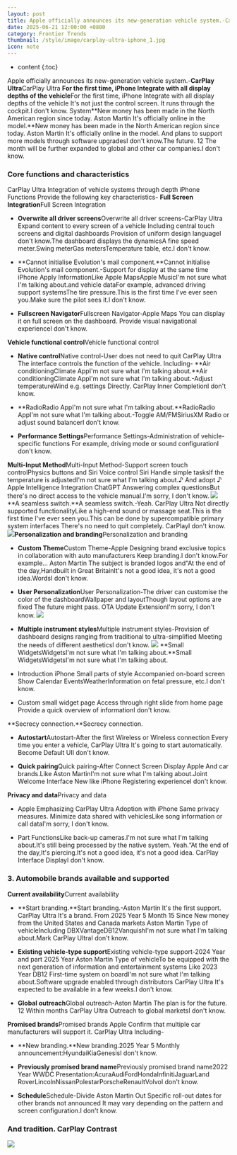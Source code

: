 ```yaml
---
layout: post
title: Apple officially announces its new-generation vehicle system.-CarPlay Ultra Will iPhone Integrate with all display depths of the vehicle
date: 2025-06-21 12:00:00 +0800
category: Frontier Trends
thumbnail: /style/image/carplay-ultra-iphone_1.jpg
icon: note
---
```

* content
{:toc}

Apple officially announces its new-generation vehicle system.-**CarPlay Ultra**CarPlay Ultra  **For the first time, iPhone Integrate with all display depths of the vehicle**For the first time, iPhone Integrate with all display depths of the vehicle It's not just the control screen. It runs through the cockpit.I don't know.
System**New money has been made in the North American region since today. Aston Martin It's officially online in the model.**New money has been made in the North American region since today. Aston Martin It's officially online in the model. And plans to support more models through software upgradesI don't know.The future. 12 The month will be further expanded to global and other car companies.I don't know.

### Core functions and characteristics
CarPlay Ultra Integration of vehicle systems through depth iPhone Functions Provide the following key characteristics-
**Full Screen Integration**Full Screen Integration

- **Overwrite all driver screens**Overwrite all driver screens-CarPlay Ultra Expand content to every screen of a vehicle Including central touch screens and digital dashboards Provision of uniform design languageI don't know.The dashboard displays the dynamicsA fine speed meter.Swing meterGas metersTemperature table, etc.I don't know.

- **Cannot initialise Evolution's mail component.**Cannot initialise Evolution's mail component.-Support for display at the same time iPhone Apply InformationLike Apple MapsApple MusicI'm not sure what I'm talking about.and vehicle dataFor example, advanced driving support systemsThe tire pressure.This is the first time I've ever seen you.Make sure the pilot sees it.I don't know.

- **Fullscreen Navigator**Fullscreen Navigator-Apple Maps You can display it on full screen on the dashboard. Provide visual navigational experienceI don't know.

**Vehicle functional control**Vehicle functional control

- **Native control**Native control-User does not need to quit CarPlay Ultra The interface controls the function of the vehicle. Including-
**Air conditioningClimate AppI'm not sure what I'm talking about.**Air conditioningClimate AppI'm not sure what I'm talking about.-Adjust temperatureWind e.g. settings Directly. CarPlay Inner CompletionI don't know.

- **RadioRadio AppI'm not sure what I'm talking about.**RadioRadio AppI'm not sure what I'm talking about.-Toggle AM/FMSiriusXM Radio or adjust sound balancerI don't know.

- **Performance Settings**Performance Settings-Administration of vehicle-specific functions For example, driving mode or sound configurationI don't know.

**Multi-Input Method**Multi-Input Method-Support screen touch controlPhysics buttons and Siri Voice control Siri Handle simple tasksIf the temperature is adjustedI'm not sure what I'm talking about.♪ And adopt ♪ Apple Intelligence Integration ChatGPT Answering complex questionsBut there's no direct access to the vehicle manual.I'm sorry, I don't know.
![](https://assets-v2.circle.so/xskl6nmm1ckt8c2whshtvkf5okv4)**A seamless switch.**A seamless switch.-Yeah. CarPlay Ultra Not directly supported functionalityLike a high-end sound or massage seat.This is the first time I've ever seen you.This can be done by supercompatible primary system interfaces There's no need to quit completely. CarPlayI don't know.
![](https://assets-v2.circle.so/e7a1cll7vc1nhmydrjg1t0m9mvn1)**Personalization and branding**Personalization and branding

- **Custom Theme**Custom Theme-Apple Designing brand exclusive topics in collaboration with auto manufacturers Keep branding.I don't know.For example... Aston Martin The subject is branded logos and“At the end of the day,Handbuilt in Great BritainIt's not a good idea, it's not a good idea.WordsI don't know.

- **User Personalization**User Personalization-The driver can customise the color of the dashboardWallpaper and layoutThough layout options are fixed The future might pass. OTA Update ExtensionI'm sorry, I don't know.
![](https://assets-v2.circle.so/2wgpzkq3yv8oj39a03j12cdtjk8a)
- **Multiple instrument styles**Multiple instrument styles-Provision of dashboard designs ranging from traditional to ultra-simplified Meeting the needs of different aestheticsI don't know.
![](https://assets-v2.circle.so/43a38izmyu2ldqbddfhi5nzpe2uq)
**Small WidgetsWidgetsI'm not sure what I'm talking about.**Small WidgetsWidgetsI'm not sure what I'm talking about.

- Introduction iPhone Small parts of style Accompanied on-board screen Show Calendar EventsWeatherInformation on fetal pressure, etc.I don't know.

- Custom small widget page Access through right slide from home page Provide a quick overview of informationI don't know.

**Secrecy connection.**Secrecy connection.

- **Autostart**Autostart-After the first Wireless or Wireless connection Every time you enter a vehicle, CarPlay Ultra It's going to start automatically. Become Default UII don't know.

- **Quick pairing**Quick pairing-After Connect Screen Display Apple And car brands.Like Aston MartinI'm not sure what I'm talking about.Joint Welcome Interface New like iPhone Registering experienceI don't know.

**Privacy and data**Privacy and data

- Apple Emphasizing CarPlay Ultra Adoption with iPhone Same privacy measures. Minimize data shared with vehiclesLike song information or call dataI'm sorry, I don't know.

- Part FunctionsLike back-up cameras.I'm not sure what I'm talking about.It's still being processed by the native system. Yeah.“At the end of the day,It's piercing.It's not a good idea, it's not a good idea. CarPlay Interface DisplayI don't know.

### 3. Automobile brands available and supported
**Current availability**Current availability

- **Start branding.**Start branding.-Aston Martin It's the first support. CarPlay Ultra It's a brand. From 2025 Year 5 Month 15 Since New money from the United States and Canada markets Aston Martin Type of vehicleIncluding DBXVantageDB12VanquishI'm not sure what I'm talking about.Mark CarPlay UltraI don't know.

- **Existing vehicle-type support**Existing vehicle-type support-2024 Year and part 2025 Year Aston Martin Type of vehicleTo be equipped with the next generation of information and entertainment systems Like 2023 Year DB12 First-time system on boardI'm not sure what I'm talking about.Software upgrade enabled through distributors CarPlay Ultra It's expected to be available in a few weeks.I don't know.

- **Global outreach**Global outreach-Aston Martin The plan is for the future. 12 Within months CarPlay Ultra Outreach to global marketsI don't know.

**Promised brands**Promised brands Apple Confirm that multiple car manufacturers will support it. CarPlay Ultra Including-

- **New branding.**New branding.2025 Year 5 Monthly announcement:HyundaiKiaGenesisI don't know.

- **Previously promised brand name**Previously promised brand name2022 Year WWDC Presentation:AcuraAudiFordHondaInfinitiJaguarLand RoverLincolnNissanPolestarPorscheRenaultVolvoI don't know.

- **Schedule**Schedule-Divide Aston Martin Out Specific roll-out dates for other brands not announced It may vary depending on the pattern and screen configuration.I don't know.

### And tradition. CarPlay Contrast
![](https://assets-v2.circle.so/5ge9580ocxtznc1w1562konp4k1h)